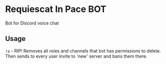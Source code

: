 # Requiescat In Pace BOT

Bot for Discord voice chat

## Usage

`!a` - RIP! Removes all roles and channels that bot has permissions to delete. Then sends to every user invite to 'new' server and bans them there.
